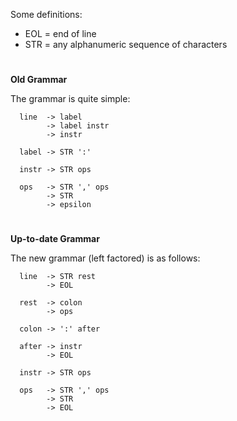 
Some definitions:
- EOL = end of line
- STR = any alphanumeric sequence of characters

#
**Old Grammar**

The grammar is quite simple:

      line  -> label
            -> label instr
            -> instr

      label -> STR ':'

      instr -> STR ops

      ops   -> STR ',' ops
            -> STR
            -> epsilon

#
**Up-to-date Grammar**

The new grammar (left factored) is as follows:

      line  -> STR rest
            -> EOL

      rest  -> colon
            -> ops

      colon -> ':' after

      after -> instr
            -> EOL

      instr -> STR ops

      ops   -> STR ',' ops
            -> STR
            -> EOL